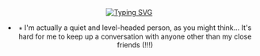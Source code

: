 <div align="center">
 <a href="https://git.io/typing-svg"><img src="https://readme-typing-svg.herokuapp.com?font=Fira+Code&weight=500&size=15&pause=1000&color=67ABD8&center=true&width=435&lines=Howdy!!!+You+can+call+me+Andy+(%5E_%26)%2F%60%60%60" alt="Typing SVG" /></a>

  - ⭒ I'm actually a quiet and level-headed person, as you might think... It's hard for me to keep up a conversation with anyone other than my close friends (!!!)
<!--
**Keshyoo/Keshyoo** is a ✨ _special_ ✨ repository because its `README.md` (this file) appears on your GitHub profile.

Here are some ideas to get you started:

- 🔭 I’m currently working on ...
- 🌱 I’m currently learning ...
- 👯 I’m looking to collaborate on ...
- 🤔 I’m looking for help with ...
- 💬 Ask me about ...
- 📫 How to reach me: ...
- 😄 Pronouns: ...
- ⚡ Fun fact: ...
-->
